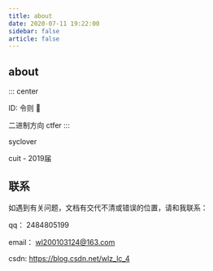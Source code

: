 ```yaml
---
title: about
date: 2020-07-11 19:22:00
sidebar: false
article: false
---
```


## about
::: center

ID: 令则  :beers:

二进制方向 ctfer
:::


syclover 

cuit - 2019届

## 联系

如遇到有关问题，文档有交代不清或错误的位置，请和我联系：

qq： 2484805199

email： wl200103124@163.com

csdn: https://blog.csdn.net/wlz_lc_4
